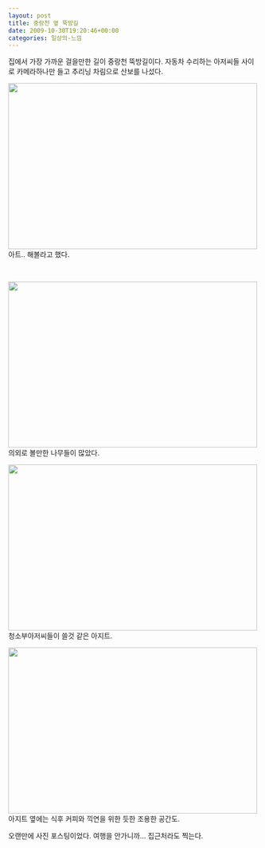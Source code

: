 ```yaml
---
layout: post
title: 중랑천 옆 뚝방길
date: 2009-10-30T19:20:46+00:00
categories: 일상의-느낌
---
```

집에서 가장 가까운 걸을만한 길이 중랑천 뚝방길이다.
자동차 수리하는 아저씨들 사이로 카메라하나만 들고 추리닝 차림으로 산보를 나섰다.

<img class="aligncenter" alt="" src="http://jinto.pe.kr/wp-content/uploads/1/cfile1.uf.13163C1F4AEB3B7C41703B.jpg" width="500" height="333" />
아트.. 해볼라고 했다.

&nbsp;

<img class="aligncenter" alt="" src="http://jinto.pe.kr/wp-content/uploads/1/cfile5.uf.18163C1F4AEB3B7E440B4F.jpg" width="500" height="333" />의외로 볼만한 나무들이 많았다.

<img class="aligncenter" alt="" src="http://jinto.pe.kr/wp-content/uploads/1/cfile27.uf.20163C1F4AEB3B7F456F91.jpg" width="500" height="333" />청소부아저씨들이 쓸것 같은 아지트.

<img class="aligncenter" alt="" src="http://jinto.pe.kr/wp-content/uploads/1/cfile4.uf.11163C1F4AEB3B7F4681B5.jpg" width="500" height="333" />아지트 옆에는 식후 커피와 끽연을 위한 듯한 조용한 공간도.

오랜만에 사진 포스팅이었다. 여행을 안가니까... 집근처라도 찍는다.
